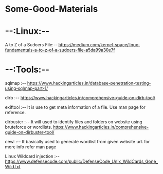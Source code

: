 # Some-Good-Materials

# --:Linux:--
A to Z of a Sudoers File:--  https://medium.com/kernel-space/linux-fundamentals-a-to-z-of-a-sudoers-file-a5da99a30e7f

# --:Tools:--
sqlmap  :--  https://www.hackingarticles.in/database-penetration-testing-using-sqlmap-part-1/

dirb    :--  https://www.hackingarticles.in/comprehensive-guide-on-dirb-tool/

exiftool :-- It is use to get meta information of a file. Use man page for reference.

dirbuster :-- It will used to identify files and folders on website using bruteforce or wordlists. https://www.hackingarticles.in/comprehensive-guide-on-dirbuster-tool/ 

cewl :-- It basically used to generate wordlist from given website url. for more info refer man page

Linux Wildcard injection :-- https://www.defensecode.com/public/DefenseCode_Unix_WildCards_Gone_Wild.txt

